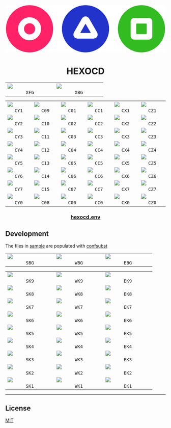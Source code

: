 <!-- mxc: path=./README.md -->

<div align="center">
  <img src=".github/assets/icon.png" width="500px"/>
  <h1>HEXOCD</h1>
</div>

<div align="center">
  <table>
    <tbody>
      <tr>
        <td width="140"><img width="120" src="https://placehold.co/120x70/AA99FF/0F122F.webp?text=AA99FF&font=raleway"/><br><div align="center"><kbd>XFG</kbd></div></td>
        <td width="140"><img width="120" src="https://placehold.co/120x70/0F122F/AA99FF.webp?text=0F122F&font=raleway"/><br><div align="center"><kbd>XBG</kbd></div></td>
      </tr>
    </tbody>
  </table>
</div>

<div align="center">
  <table>
    <tbody>
      <tr>
        <td width="140"><img width="120" src="https://placehold.co/120x70/AA5599/000.webp?text=AA5599&font=raleway"/><br><div align="center"><kbd>CY1</kbd></div></td>
        <td width="140"><img width="120" src="https://placehold.co/120x70/BB4488/000.webp?text=BB4488&font=raleway"/><br><div align="center"><kbd>C09</kbd></div></td>
        <td width="140"><img width="120" src="https://placehold.co/120x70/CC3377/000.webp?text=CC3377&font=raleway"/><br><div align="center"><kbd>C01</kbd></div></td>
        <td width="140"><img width="120" src="https://placehold.co/120x70/DD2266/000.webp?text=DD2266&font=raleway"/><br><div align="center"><kbd>CC1</kbd></div></td>
        <td width="140"><img width="120" src="https://placehold.co/120x70/EE1155/000.webp?text=EE1155&font=raleway"/><br><div align="center"><kbd>CX1</kbd></div></td>
        <td width="140"><img width="120" src="https://placehold.co/120x70/FF0044/000.webp?text=FF0044&font=raleway"/><br><div align="center"><kbd>CZ1</kbd></div></td>
      </tr>
      <tr>
        <td width="140"><img width="120" src="https://placehold.co/120x70/99EEBB/000.webp?text=99EEBB&font=raleway"/><br><div align="center"><kbd>CY2</kbd></div></td>
        <td width="140"><img width="120" src="https://placehold.co/120x70/77DD99/000.webp?text=77DD99&font=raleway"/><br><div align="center"><kbd>C10</kbd></div></td>
        <td width="140"><img width="120" src="https://placehold.co/120x70/55CC77/000.webp?text=55CC77&font=raleway"/><br><div align="center"><kbd>C02</kbd></div></td>
        <td width="140"><img width="120" src="https://placehold.co/120x70/33BB55/000.webp?text=33BB55&font=raleway"/><br><div align="center"><kbd>CC2</kbd></div></td>
        <td width="140"><img width="120" src="https://placehold.co/120x70/11AA33/000.webp?text=11AA33&font=raleway"/><br><div align="center"><kbd>CX2</kbd></div></td>
        <td width="140"><img width="120" src="https://placehold.co/120x70/009911/000.webp?text=009911&font=raleway"/><br><div align="center"><kbd>CZ2</kbd></div></td>
      </tr>
      <tr>
        <td width="140"><img width="120" src="https://placehold.co/120x70/FFDD88/000.webp?text=FFDD88&font=raleway"/><br><div align="center"><kbd>CY3</kbd></div></td>
        <td width="140"><img width="120" src="https://placehold.co/120x70/FFBB66/000.webp?text=FFBB66&font=raleway"/><br><div align="center"><kbd>C11</kbd></div></td>
        <td width="140"><img width="120" src="https://placehold.co/120x70/EE9944/000.webp?text=EE9944&font=raleway"/><br><div align="center"><kbd>C03</kbd></div></td>
        <td width="140"><img width="120" src="https://placehold.co/120x70/EE7722/000.webp?text=EE7722&font=raleway"/><br><div align="center"><kbd>CC3</kbd></div></td>
        <td width="140"><img width="120" src="https://placehold.co/120x70/DD5511/000.webp?text=DD5511&font=raleway"/><br><div align="center"><kbd>CX3</kbd></div></td>
        <td width="140"><img width="120" src="https://placehold.co/120x70/DD3300/000.webp?text=DD3300&font=raleway"/><br><div align="center"><kbd>CZ3</kbd></div></td>
      </tr>
      <tr>
        <td width="140"><img width="120" src="https://placehold.co/120x70/99DDFF/000.webp?text=99DDFF&font=raleway"/><br><div align="center"><kbd>CY4</kbd></div></td>
        <td width="140"><img width="120" src="https://placehold.co/120x70/66BBFF/000.webp?text=66BBFF&font=raleway"/><br><div align="center"><kbd>C12</kbd></div></td>
        <td width="140"><img width="120" src="https://placehold.co/120x70/3399EE/000.webp?text=3399EE&font=raleway"/><br><div align="center"><kbd>C04</kbd></div></td>
        <td width="140"><img width="120" src="https://placehold.co/120x70/1177EE/000.webp?text=1177EE&font=raleway"/><br><div align="center"><kbd>CC4</kbd></div></td>
        <td width="140"><img width="120" src="https://placehold.co/120x70/3311CC/FFF.webp?text=3311CC&font=raleway"/><br><div align="center"><kbd>CX4</kbd></div></td>
        <td width="140"><img width="120" src="https://placehold.co/120x70/2211AA/FFF.webp?text=2211AA&font=raleway"/><br><div align="center"><kbd>CZ4</kbd></div></td>
      </tr>
      <tr>
        <td width="140"><img width="120" src="https://placehold.co/120x70/9977FF/000.webp?text=9977FF&font=raleway"/><br><div align="center"><kbd>CY5</kbd></div></td>
        <td width="140"><img width="120" src="https://placehold.co/120x70/8866EE/000.webp?text=8866EE&font=raleway"/><br><div align="center"><kbd>C13</kbd></div></td>
        <td width="140"><img width="120" src="https://placehold.co/120x70/7755DD/FFF.webp?text=7755DD&font=raleway"/><br><div align="center"><kbd>C05</kbd></div></td>
        <td width="140"><img width="120" src="https://placehold.co/120x70/6644CC/FFF.webp?text=6644CC&font=raleway"/><br><div align="center"><kbd>CC5</kbd></div></td>
        <td width="140"><img width="120" src="https://placehold.co/120x70/5533BB/FFF.webp?text=5533BB&font=raleway"/><br><div align="center"><kbd>CX5</kbd></div></td>
        <td width="140"><img width="120" src="https://placehold.co/120x70/4422AA/FFF.webp?text=4422AA&font=raleway"/><br><div align="center"><kbd>CZ5</kbd></div></td>
      </tr>
      <tr>
        <td width="140"><img width="120" src="https://placehold.co/120x70/88FFDD/000.webp?text=88FFDD&font=raleway"/><br><div align="center"><kbd>CY6</kbd></div></td>
        <td width="140"><img width="120" src="https://placehold.co/120x70/66EECC/000.webp?text=66EECC&font=raleway"/><br><div align="center"><kbd>C14</kbd></div></td>
        <td width="140"><img width="120" src="https://placehold.co/120x70/44DDBB/000.webp?text=44DDBB&font=raleway"/><br><div align="center"><kbd>C06</kbd></div></td>
        <td width="140"><img width="120" src="https://placehold.co/120x70/22CCAA/000.webp?text=22CCAA&font=raleway"/><br><div align="center"><kbd>CC6</kbd></div></td>
        <td width="140"><img width="120" src="https://placehold.co/120x70/11BB99/000.webp?text=11BB99&font=raleway"/><br><div align="center"><kbd>CX6</kbd></div></td>
        <td width="140"><img width="120" src="https://placehold.co/120x70/00AA88/000.webp?text=00AA88&font=raleway"/><br><div align="center"><kbd>CZ6</kbd></div></td>
      </tr>
      <tr>
        <td width="140"><img width="120" src="https://placehold.co/120x70/7777FF/000.webp?text=7777FF&font=raleway"/><br><div align="center"><kbd>CY7</kbd></div></td>
        <td width="140"><img width="120" src="https://placehold.co/120x70/6666DD/000.webp?text=6666DD&font=raleway"/><br><div align="center"><kbd>C15</kbd></div></td>
        <td width="140"><img width="120" src="https://placehold.co/120x70/5555BB/FFF.webp?text=5555BB&font=raleway"/><br><div align="center"><kbd>C07</kbd></div></td>
        <td width="140"><img width="120" src="https://placehold.co/120x70/444499/FFF.webp?text=444499&font=raleway"/><br><div align="center"><kbd>CC7</kbd></div></td>
        <td width="140"><img width="120" src="https://placehold.co/120x70/333377/FFF.webp?text=333377&font=raleway"/><br><div align="center"><kbd>CX7</kbd></div></td>
        <td width="140"><img width="120" src="https://placehold.co/120x70/111155/FFF.webp?text=111155&font=raleway"/><br><div align="center"><kbd>CZ7</kbd></div></td>
      </tr>
      <tr>
        <td width="140"><img width="120" src="https://placehold.co/120x70/555588/FFF.webp?text=555588&font=raleway"/><br><div align="center"><kbd>CY0</kbd></div></td>
        <td width="140"><img width="120" src="https://placehold.co/120x70/444477/FFF.webp?text=444477&font=raleway"/><br><div align="center"><kbd>C08</kbd></div></td>
        <td width="140"><img width="120" src="https://placehold.co/120x70/333366/FFF.webp?text=333366&font=raleway"/><br><div align="center"><kbd>C00</kbd></div></td>
        <td width="140"><img width="120" src="https://placehold.co/120x70/222255/FFF.webp?text=222255&font=raleway"/><br><div align="center"><kbd>CC0</kbd></div></td>
        <td width="140"><img width="120" src="https://placehold.co/120x70/111144/FFF.webp?text=111144&font=raleway"/><br><div align="center"><kbd>CX0</kbd></div></td>
        <td width="140"><img width="120" src="https://placehold.co/120x70/000033/FFF.webp?text=000033&font=raleway"/><br><div align="center"><kbd>CZ0</kbd></div></td>
      </tr>
    </tbody>
  </table>
</div>


<div align="center">
    <h3><a href="hexocd.env">hexocd.env</a></h3>
</div>




Development
-----------

The files in [sample](./sample) are populated with [confsubst](https://github.com/metaory/confsubst)


<div align="center">
  <table>
    <tbody>
      <tr>
        <td width="140"><img width="120" src="https://placehold.co/120x70/DD2266/000000.webp?text=DD2266&font=raleway"/><br><div align="center"><kbd>SBG</kbd></div></td>
        <td width="140"><img width="120" src="https://placehold.co/120x70/3311CC/CCBBFF.webp?text=3311CC&font=raleway"/><br><div align="center"><kbd>WBG</kbd></div></td>
        <td width="140"><img width="120" src="https://placehold.co/120x70/009911/000000.webp?text=009911&font=raleway"/><br><div align="center"><kbd>EBG</kbd></div></td>
      </tr>
    </tbody>
  </table>
</div>

<div align="center">
  <table>
    <tbody>
      <tr>
        <td width="140"><img width="120" src="https://placehold.co/120x70/FF99DD/000.webp?text=FF99DD&font=raleway"/><br><div align="center"><kbd>SK9</kbd></div></td>
        <td width="140"><img width="120" src="https://placehold.co/120x70/AA99FF/000.webp?text=AA99FF&font=raleway"/><br><div align="center"><kbd>WK9</kbd></div></td>
        <td width="140"><img width="120" src="https://placehold.co/120x70/99FFAA/000.webp?text=99FFAA&font=raleway"/><br><div align="center"><kbd>EK9</kbd></div></td>
      </tr>
      <tr>
        <td width="140"><img width="120" src="https://placehold.co/120x70/FF88CC/000.webp?text=FF88CC&font=raleway"/><br><div align="center"><kbd>SK8</kbd></div></td>
        <td width="140"><img width="120" src="https://placehold.co/120x70/9988EE/000.webp?text=9988EE&font=raleway"/><br><div align="center"><kbd>WK8</kbd></div></td>
        <td width="140"><img width="120" src="https://placehold.co/120x70/88EE99/000.webp?text=88EE99&font=raleway"/><br><div align="center"><kbd>EK8</kbd></div></td>
      </tr>
      <tr>
        <td width="140"><img width="120" src="https://placehold.co/120x70/FF77BB/000.webp?text=FF77BB&font=raleway"/><br><div align="center"><kbd>SK7</kbd></div></td>
        <td width="140"><img width="120" src="https://placehold.co/120x70/8877DD/000.webp?text=8877DD&font=raleway"/><br><div align="center"><kbd>WK7</kbd></div></td>
        <td width="140"><img width="120" src="https://placehold.co/120x70/77DD88/000.webp?text=77DD88&font=raleway"/><br><div align="center"><kbd>EK7</kbd></div></td>
      </tr>
      <tr>
        <td width="140"><img width="120" src="https://placehold.co/120x70/FF66AA/000.webp?text=FF66AA&font=raleway"/><br><div align="center"><kbd>SK6</kbd></div></td>
        <td width="140"><img width="120" src="https://placehold.co/120x70/7766CC/FFF.webp?text=7766CC&font=raleway"/><br><div align="center"><kbd>WK6</kbd></div></td>
        <td width="140"><img width="120" src="https://placehold.co/120x70/66CC77/FFF.webp?text=66CC77&font=raleway"/><br><div align="center"><kbd>EK6</kbd></div></td>
      </tr>
      <tr>
        <td width="140"><img width="120" src="https://placehold.co/120x70/FF5599/000.webp?text=FF5599&font=raleway"/><br><div align="center"><kbd>SK5</kbd></div></td>
        <td width="140"><img width="120" src="https://placehold.co/120x70/6655BB/FFF.webp?text=6655BB&font=raleway"/><br><div align="center"><kbd>WK5</kbd></div></td>
        <td width="140"><img width="120" src="https://placehold.co/120x70/55BB66/FFF.webp?text=55BB66&font=raleway"/><br><div align="center"><kbd>EK5</kbd></div></td>
      </tr>
      <tr>
        <td width="140"><img width="120" src="https://placehold.co/120x70/EE4488/000.webp?text=EE4488&font=raleway"/><br><div align="center"><kbd>SK4</kbd></div></td>
        <td width="140"><img width="120" src="https://placehold.co/120x70/5544AA/FFF.webp?text=5544AA&font=raleway"/><br><div align="center"><kbd>WK4</kbd></div></td>
        <td width="140"><img width="120" src="https://placehold.co/120x70/44AA55/FFF.webp?text=44AA55&font=raleway"/><br><div align="center"><kbd>EK4</kbd></div></td>
      </tr>
      <tr>
        <td width="140"><img width="120" src="https://placehold.co/120x70/EE3377/000.webp?text=EE3377&font=raleway"/><br><div align="center"><kbd>SK3</kbd></div></td>
        <td width="140"><img width="120" src="https://placehold.co/120x70/443399/FFF.webp?text=443399&font=raleway"/><br><div align="center"><kbd>WK3</kbd></div></td>
        <td width="140"><img width="120" src="https://placehold.co/120x70/339944/FFF.webp?text=339944&font=raleway"/><br><div align="center"><kbd>EK3</kbd></div></td>
      </tr>
      <tr>
        <td width="140"><img width="120" src="https://placehold.co/120x70/EE2266/000.webp?text=EE2266&font=raleway"/><br><div align="center"><kbd>SK2</kbd></div></td>
        <td width="140"><img width="120" src="https://placehold.co/120x70/222266/FFF.webp?text=222266&font=raleway"/><br><div align="center"><kbd>WK2</kbd></div></td>
        <td width="140"><img width="120" src="https://placehold.co/120x70/226633/FFF.webp?text=226633&font=raleway"/><br><div align="center"><kbd>EK2</kbd></div></td>
      </tr>
      <tr>
        <td width="140"><img width="120" src="https://placehold.co/120x70/FF1155/000.webp?text=FF1155&font=raleway"/><br><div align="center"><kbd>SK1</kbd></div></td>
        <td width="140"><img width="120" src="https://placehold.co/120x70/111144/FFF.webp?text=111144&font=raleway"/><br><div align="center"><kbd>WK1</kbd></div></td>
        <td width="140"><img width="120" src="https://placehold.co/120x70/114422/FFF.webp?text=114422&font=raleway"/><br><div align="center"><kbd>EK1</kbd></div></td>
      </tr>
    </tbody>
  </table>
</div>

---

## License

[MIT](LICENSE)

